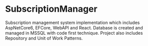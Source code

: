 # SubscriptionManager
Subscription management system implementation which includes AspNetCore6, EFCore, WebAPI and React. 
Database is created and managed in MSSQL with code first technique.
Project also includes Repository and Unit of Work Patterns.
